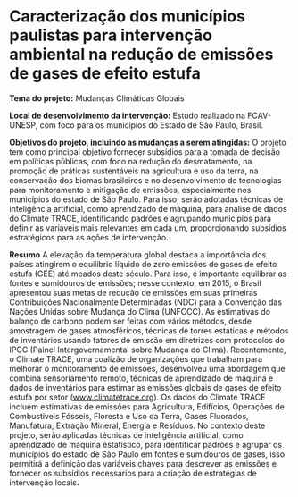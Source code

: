 
<!-- README.md is generated from README.Rmd. Please edit that file -->

# Caracterização dos municípios paulistas para intervenção ambiental na redução de emissões de gases de efeito estufa

**Tema do projeto:** Mudanças Climáticas Globais

**Local de desenvolvimento da intervenção:** Estudo realizado na FCAV-
UNESP, com foco para os municípios do Estado de São Paulo, Brasil.

**Objetivos do projeto, incluindo as mudanças a serem atingidas:** O
projeto tem como principal objetivo fornecer subsídios para a tomada de
decisão em políticas públicas, com foco na redução do desmatamento, na
promoção de práticas sustentáveis na agricultura e uso da terra, na
conservação dos biomas brasileiros e no desenvolvimento de tecnologias
para monitoramento e mitigação de emissões, especialmente nos municípios
do estado de São Paulo. Para isso, serão adotadas técnicas de
inteligência artificial, como aprendizado de máquina, para análise de
dados do Climate TRACE, identificando padrões e agrupando municípios
para definir as variáveis mais relevantes em cada um, proporcionando
subsídios estratégicos para as ações de intervenção.

**Resumo** A elevação da temperatura global destaca a importância dos
países atingirem o equilíbrio líquido de zero emissões de gases de
efeito estufa (GEE) até meados deste século. Para isso, é importante
equilibrar as fontes e sumidouros de emissões; nesse contexto, em 2015,
o Brasil apresentou suas metas de redução de emissões em suas primeiras
Contribuições Nacionalmente Determinadas (NDC) para a Convenção das
Nações Unidas sobre Mudança do Clima (UNFCCC). As estimativas do balanço
de carbono podem ser feitas com vários métodos, desde amostragem de
gases atmosféricos, técnicas de torres estáticas e métodos de
inventários usando fatores de emissão em diretrizes com protocolos do
IPCC (Painel Intergovernamental sobre Mudança do Clima). Recentemente, o
Climate TRACE, uma coalizão de organizações que trabalham para melhorar
o monitoramento de emissões, desenvolveu uma abordagem que combina
sensoriamento remoto, técnicas de aprendizado de máquina e dados de
inventários para estimar as emissões globais de gases de efeito estufa
por setor (www.climatetrace.org). Os dados do Climate TRACE incluem
estimativas de emissões para Agricultura, Edifícios, Operações de
Combustíveis Fósseis, Floresta e Uso da Terra, Gases Fluorados,
Manufatura, Extração Mineral, Energia e Resíduos. No contexto deste
projeto, serão aplicadas técnicas de inteligência artificial, como
aprendizado de máquina estatístico, para identificar padrões e agrupar
os municípios do estado de São Paulo em fontes e sumidouros de gases,
isso permitirá a definição das variáveis chaves para descrever as
emissões e fornecer os subsídios necessários para a criação de
estratégias de intervenção locais.
